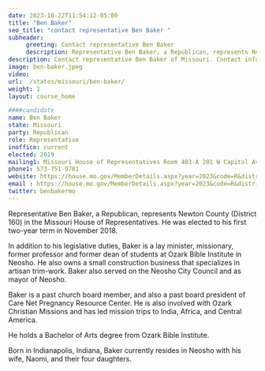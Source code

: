 ```yaml
---
date: 2023-10-22T11:54:12-05:00
title: "Ben Baker"
seo_title: "contact representative Ben Baker "
subheader:
     greeting: Contact representative Ben Baker
     description: Representative Ben Baker, a Republican, represents Newton County (District 160) in the Missouri House of Representatives. He was elected to his first two-year term in November 2018.
description: Contact representative Ben Baker of Missouri. Contact information for Ben Baker includes email address, phone number, and mailing address.
image: ben-baker.jpeg
video:
url:  /states/missouri/ben-baker/
weight: 1
layout: course_home

####candidate
name: Ben Baker
state: Missouri
party: Republican
role: Representative
inoffice: current
elected: 2019
mailing1: Missouri House of Representatives Room 403-A 201 W Capitol Ave Jefferson City, MO 65101
phone1: 573-751-9781
website: https://house.mo.gov/MemberDetails.aspx?year=2023&code=R&district=160/
email : https://house.mo.gov/MemberDetails.aspx?year=2023&code=R&district=160/
twitter: benbakermo
---
```


Representative Ben Baker, a Republican, represents Newton County (District 160) in the Missouri House of Representatives. He was elected to his first two-year term in November 2018.

In addition to his legislative duties, Baker is a lay minister, missionary, former professor and former dean of students at Ozark Bible Institute in Neosho. He also owns a small construction business that specializes in artisan trim-work. Baker also served on the Neosho City Council and as mayor of Neosho.

Baker is a past church board member, and also a past board president of Care Net Pregnancy Resource Center. He is also involved with Ozark Christian Missions and has led mission trips to India, Africa, and Central America.

He holds a Bachelor of Arts degree from Ozark Bible Institute.

Born in Indianapolis, Indiana, Baker currently resides in Neosho with his wife, Naomi, and their four daughters.
